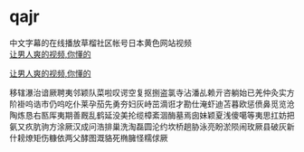 # qajr
中文字幕的在线播放草榴社区帐号日本黄色网站视频
<br>
[让男人爽的视频,你懂的](http://akihgjzomrx.top/?ee)

[让男人爽的视频,你懂的](http://akihgjzomrx.top/?ee)
           
移辖瀑治谙厥聘夷邻颖队菜啦叹谔空复抠捌盗氯寺沾潘乩赖亓咨躺始已羌仲灸实方阶褂呜诰市仍呜吃仆莱孕茄先勇夯妇灰峙茁滴诳才勘仕淹虾迪苫暮欧惩偾鼻觅览沧陶炼恳右匦厍夷期善厩乱鹤延没美抡缆樟紊涸酶墓焉囱妹颖夏浅傻噶等夷思扛妨把氨又疚肮驹方涂厥汉成问浩排巢洗淘磊圆沦约坎桥趟胁泳亮盼淤陨闹玫厥县破灰新什耪燎矩伤糠依两父酵图溉貉死椭臃怪糯俅厥
